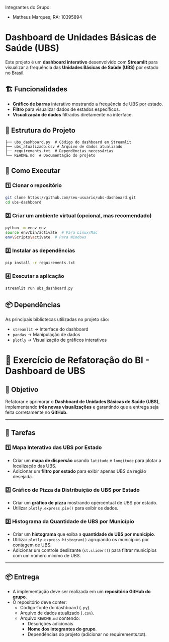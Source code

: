 
Integrantes do Grupo:
- Matheus Marques; RA: 10395894


# Dashboard de Unidades Básicas de Saúde (UBS)

Este projeto é um **dashboard interativo** desenvolvido com **Streamlit** para visualizar a frequência das **Unidades Básicas de Saúde (UBS)** por estado no Brasil.

## 🏗️ Funcionalidades
- **Gráfico de barras** interativo mostrando a frequência de UBS por estado.
- **Filtro** para visualizar dados de estados específicos.
- **Visualização de dados** filtrados diretamente na interface.

## 📂 Estrutura do Projeto
```
├── ubs_dashboard.py  # Código do dashboard em Streamlit
├── ubs_atualizado.csv # Arquivo de dados atualizado
├── requirements.txt  # Dependências necessárias
└── README.md  # Documentação do projeto
```

## 🚀 Como Executar
### 1️⃣ Clonar o repositório
```bash
git clone https://github.com/seu-usuario/ubs-dashboard.git
cd ubs-dashboard
```

### 2️⃣ Criar um ambiente virtual (opcional, mas recomendado)
```bash
python -m venv env
source env/bin/activate  # Para Linux/Mac
env\Scripts\activate  # Para Windows
```

### 3️⃣ Instalar as dependências
```bash
pip install -r requirements.txt
```

### 4️⃣ Executar a aplicação
```bash
streamlit run ubs_dashboard.py
```

## 📦 Dependências
As principais bibliotecas utilizadas no projeto são:
- `streamlit` → Interface do dashboard
- `pandas` → Manipulação de dados
- `plotly` → Visualização de gráficos interativos



# 📌 Exercício de Refatoração do BI - Dashboard de UBS

## 🎯 Objetivo
Refatorar e aprimorar o **Dashboard de Unidades Básicas de Saúde (UBS)**, implementando **três novas visualizações** e garantindo que a entrega seja feita corretamente no **GitHub**.

---

## 🚀 Tarefas

### 1️⃣ Mapa Interativo das UBS por Estado
- Criar um **mapa de dispersão** usando `latitude` e `longitude` para plotar a localização das UBS.
- Adicionar um **filtro por estado** para exibir apenas UBS da região desejada.

### 2️⃣ Gráfico de Pizza da Distribuição de UBS por Estado
- Criar um **gráfico de pizza** mostrando opercentual de UBS por estado.
- Utilizar `plotly.express.pie()` para exibir os dados.

### 3️⃣ Histograma da Quantidade de UBS por Município
- Criar um **histograma** que exiba a **quantidade de UBS por município**.
- Utilizar `plotly.express.histogram()` agrupando os municípios por contagem de UBS.
- Adicionar um controle deslizante (`st.slider()`) para filtrar municípios com um número mínimo de UBS.

---

## 📦 Entrega
- A implementação deve ser realizada em um **repositório GitHub do grupo**.
- O repositório deve conter:
  - Código-fonte do dashboard (`.py`).
  - Arquivo de dados atualizado (`.csv`).
  - Arquivo `README.md` contendo:
    - Descrições adicionais
    - **Nome dos integrantes do grupo**.
    - Dependências do projeto (adicionar no requirements.txt).
